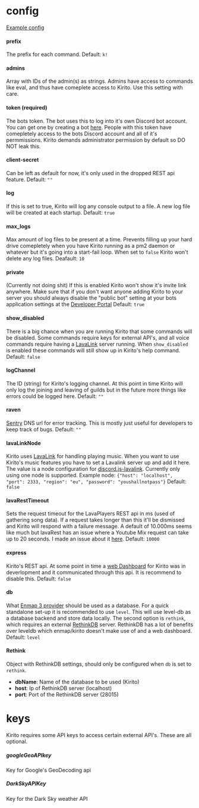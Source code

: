# config
[Example config](https://github.com/LevitatingBusinessMan/Kirito/blob/master/config/config.js.example)

#### prefix
The prefix for each command. Default: `k!`

#### admins
Array with IDs of the admin(s) as strings.
Admins have access to commands like eval, and thus have comeplete access to Kirito. Use this setting with care.

#### token (required)
The bots token. The bot uses this to log into it's own Discord bot account.
You can get one by creating a bot [here](https://discordapp.com/developers/applications/).
People with this token have comepletely access to the bots Discord account and all of it's permmissions.
Kirito demands administrator permission by default so DO NOT leak this.

#### client-secret
Can be left as default for now, it's only used in the dropped REST api feature.
Default: `""`

#### log
If this is set to true, Kirito will log any console output to a file.
A new log file will be created at each startup.
Default: `true`

#### max_logs
Max amount of log files to be present at a time. Prevents filling up your hard drive comepletely when you have Kirito running as a pm2 daemon or whatever but it's going into a start-fail loop.
When set to `false` Kirito won't delete any log files.
Deafault: `10`

#### private
(Currently not doing shit)
If this is enabled Kirito won't show it's invite link anywhere. Make sure that if you don't want anyone adding Kirito to your server you should always disable the "public bot" setting at your bots application settings at the  [Developer Portal](https://discordapp.com/developers/applications/)
Default: `true`

#### show_disabled
There is a big chance when you are running Kirito that some commands will be disabled.
Some commands require keys for external API's, and all voice commands require having a [LavaLink](https://github.com/Frederikam/Lavalink) server running.
When `show_disabled` is enabled these commands will still show up in Kirito's help command.
Default: `false`

#### logChannel
The ID (string) for Kirito's logging channel. At this point in time Kirito will only log the joining and leaving of guilds but in the future more things like errors could be logged here.
Default: `""`

#### raven
[Sentry](https://sentry.io) DNS url for error tracking. This is mostly just useful for developers to keep track of bugs.
Default: `""`

#### lavaLinkNode
Kirito uses [LavaLink](https://github.com/Frederikam/Lavalink) for handling playing music. When you want to use Kirito's music features you have to set a Lavalink server up and add it here. The value is a node configuration for [discord.js-lavalink](https://github.com/MrJacz/discord.js-lavalink/#implementation). Currently only using one node is supported.
Example node: `{"host": "localhost", "port": 2333, "region": "eu", "password": "youshallnotpass"}`
Default: `false`

#### lavaRestTimeout
Sets the request timeout for the LavaPlayers REST api in ms (used of gathering song data). If a request takes longer than this it'll be dismissed and Kirito will respond with a failure message.
A default of 10.000ms seems like much but lavaRest has an issue where a Youtube Mix request can take up to 20 seconds. I made an issue about it [here](https://github.com/sedmelluq/lavaplayer/issues/130).
Default: `10000`

#### express
Kirito's REST api. At some point in time a [web Dashboard](https://github.com/LevitatingBusinessMan/Kirito_server) for Kirito was in deverlopment and it communicated through this api. It is recommend to disable this.
Default: `false`

#### db
What [Enmap 3 provider](https://enmap.evie.codes/v/3/usage/persistent-enmaps) should be used as a database. For a quick standalone set-up it is recommended to use `level`. This will use level-db as a database backend and store data locally. The second option is `rethink`, which requires an external [RethinkDB](https://www.rethinkdb.com/) server. RethinkDB has a lot of benefits over leveldb which enmap/kirito doesn't make use of and a web dashboard.
Default: `level`

#### Rethink
Object with RethinkDB settings, should only be configured when `db` is set to `rethink`.
* **dbName**: Name of the database to be used (Kirito)
* **host**: Ip of RethinkDB server (localhost)
* **port**: Port of the RethinkDB server (28015)

# keys
Kirito requires some API keys to access certain external API's. These are all optional.
##### googleGeoAPIkey
Key for Google's GeoDecoding api
##### DarkSkyAPIKey
Key for the Dark Sky weather API